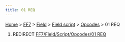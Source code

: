 ```yaml
---
title: 01 REQ
---
```


[Home](../../../../Main%20Page.md.md) > [FF7](../../../../FF7.md) > [Field](../../../Field.md) > [Field script](../../Field%20script.md) > [Opcodes](../Opcodes.md) > 01 REQ

1.  REDIRECT [FF7/Field/Script/Opcodes/01 REQ][]

  [FF7/Field/Script/Opcodes/01 REQ]: ../../Script/Opcodes/01%20REQ.md
    "wikilink"

